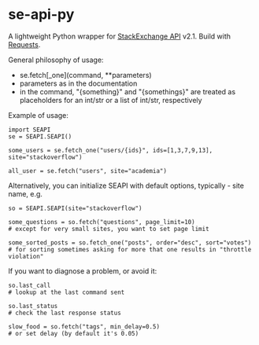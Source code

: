 se-api-py
=========

A lightweight Python wrapper for [StackExchange API](http://api.stackexchange.com/) v2.1.
Build with [Requests](http://docs.python-requests.org/).

General philosophy of usage:

* se.fetch\[_one\](command, **parameters)
* parameters as in the documentation
* in the command, "{something}" and "{somethings}" are treated as placeholders for an int/str or a list of int/str, respectively

Example of usage:

    import SEAPI
    se = SEAPI.SEAPI()
    
    some_users = se.fetch_one("users/{ids}", ids=[1,3,7,9,13], site="stackoverflow") 

    all_user = se.fetch("users", site="academia")


Alternatively, you can initialize SEAPI with default options, typically - site name, e.g.

	so = SEAPI.SEAPI(site="stackoverflow")

	some_questions = so.fetch("questions", page_limit=10)
	# except for very small sites, you want to set page limit

	some_sorted_posts = so.fetch_one("posts", order="desc", sort="votes")
	# for sorting sometimes asking for more that one results in "throttle violation"

If you want to diagnose a problem, or avoid it:

	so.last_call
	# lookup at the last command sent

	so.last_status
	# check the last response status

	slow_food = so.fetch("tags", min_delay=0.5)
	# or set delay (by default it's 0.05)